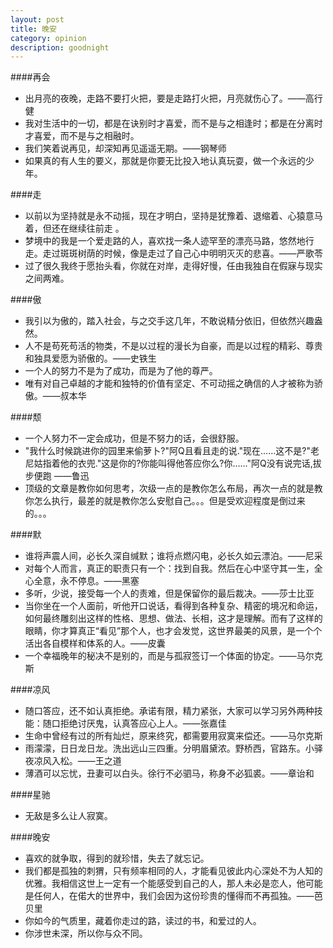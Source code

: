 ```yaml
---
layout: post
title: 晚安
category: opinion
description: goodnight
---
```


  
####再会
* 出月亮的夜晚，走路不要打火把，要是走路打火把，月亮就伤心了。——高行健
* 我对生活中的一切，都是在诀别时才喜爱，而不是与之相逢时；都是在分离时才喜爱，而不是与之相融时。
* 我们笑着说再见，却深知再见遥遥无期。——钢琴师
* 如果真的有人生的要义，那就是你要无比投入地认真玩耍，做一个永远的少年。

####走
* 以前以为坚持就是永不动摇，现在才明白，坚持是犹豫着、退缩着、心猿意马着，但还在继续往前走 。
* 梦境中的我是一个爱走路的人，喜欢找一条人迹罕至的漂亮马路，悠然地行走。走过斑斑树荫的时候，像是走过了自己心中明明灭灭的悲喜。——严歌苓
* 过了很久我终于愿抬头看，你就在对岸，走得好慢，任由我独自在假寐与现实之间两难。

####傲
* 我引以为傲的，踏入社会，与之交手这几年，不敢说精分依旧，但依然兴趣盎然。
* 人不是苟死苟活的物类，不是以过程的漫长为自豪，而是以过程的精彩、尊贵和独具爱愿为骄傲的。——史铁生
* 一个人的努力不是为了成功，而是为了他的尊严。
* 唯有对自己卓越的才能和独特的价值有坚定、不可动摇之确信的人才被称为骄傲。——叔本华

####颓
* 一个人努力不一定会成功，但是不努力的话，会很舒服。
* "我什么时候跳进你的园里来偷萝卜?"阿Q且看且走的说."现在……这不是?"老尼姑指着他的衣兜."这是你的?你能叫得他答应你么?你……"阿Q没有说完话,拔步便跑
——鲁迅
* 顶级的文章是教你如何思考，次级一点的是教你怎么布局，再次一点的就是教你怎么执行，最差的就是教你怎么安慰自己。。。但是受欢迎程度是倒过来的。。。

####默  
* 谁将声震人间，必长久深自缄默；谁将点燃闪电，必长久如云漂泊。——尼采  
* 对每个人而言，真正的职责只有一个：找到自我。然后在心中坚守其一生，全心全意，永不停息。——黑塞
* 多听，少说，接受每一个人的责难，但是保留你的最后裁决。——莎士比亚
* 当你坐在一个人面前，听他开口说话，看得到各种复杂、精密的境况和命运，如何最终雕刻出这样的性格、思想、做法、长相，这才是理解。而有了这样的眼睛，你才算真正“看见”那个人，也才会发觉，这世界最美的风景，是一个个活出各自模样和体系的人。——皮囊
*  一个幸福晚年的秘决不是别的，而是与孤寂签订一个体面的协定。——马尔克斯
 
####凉风
* 随口答应，还不如认真拒绝。承诺有限，精力紧张，大家可以学习另外两种技能：随口拒绝讨厌鬼，认真答应心上人。——张嘉佳
* 生命中曾经有过的所有灿烂，原来终究，都需要用寂寞来偿还。——马尔克斯
* 雨濛濛，日日龙日龙。洗出远山三四重。分明眉黛浓。野桥西，官路东。小驿夜凉风入松。——王之道
* 薄酒可以忘忧，丑妻可以白头。徐行不必驷马，称身不必狐裘。——章诒和

####星驰
* 无敌是多么让人寂寞。
  
####晚安
* 喜欢的就争取，得到的就珍惜，失去了就忘记。
* 我们都是孤独的刺猬，只有频率相同的人，才能看见彼此内心深处不为人知的优雅。我相信这世上一定有一个能感受到自己的人，那人未必是恋人，他可能是任何人，在偌大的世界中，我们会因为这份珍贵的懂得而不再孤独。——芭贝里
* 你如今的气质里，藏着你走过的路，读过的书，和爱过的人。
* 你涉世未深，所以你与众不同。
